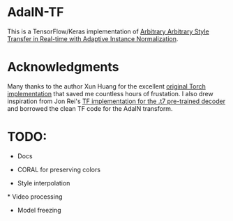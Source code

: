 # AdaIN-TF

This is a TensorFlow/Keras implementation of [Arbitrary Arbitrary Style Transfer in Real-time with Adaptive Instance Normalization](https://arxiv.org/abs/1703.06868).

# Acknowledgments

Many thanks to the author Xun Huang for the excellent [original Torch implementation](https://github.com/xunhuang1995/AdaIN-style) that saved me countless hours of frustation. I also drew inspiration from Jon Rei's [TF implementation for the .t7 pre-trained decoder](https://github.com/jonrei/tf-AdaIN) and borrowed the clean TF code for the AdaIN transform.

# TODO:

* Docs

* CORAL for preserving colors

* Style interpolation

* Video processing

* Model freezing
